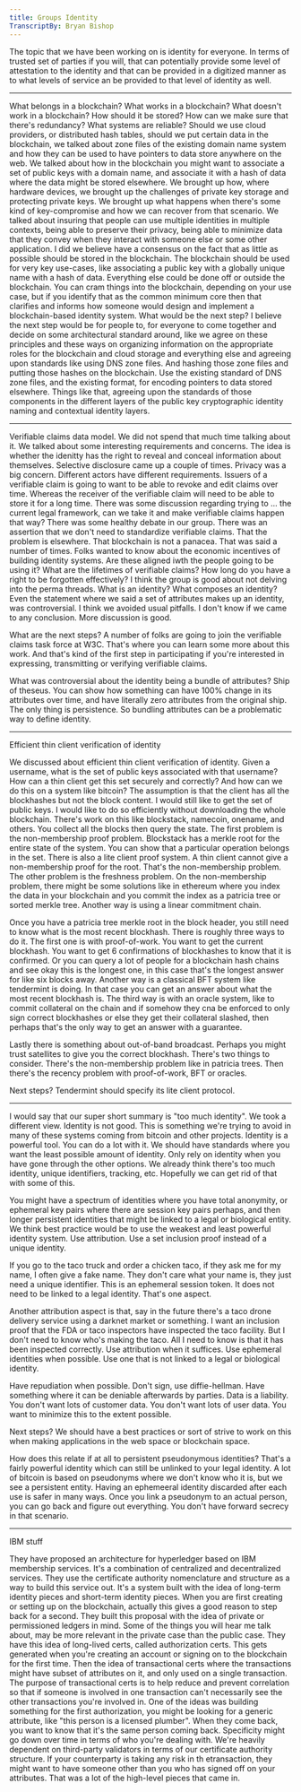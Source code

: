 ```yaml
---
title: Groups Identity
TranscriptBy: Bryan Bishop
---
```



The topic that we have been working on is identity for everyone. In terms of trusted set of parties if you will, that can potentially provide some level of attestation to the identity and that can be provided in a digitized manner as to what levels of service an be provided to that level of identity as well.

----

What belongs in a blockchain? What works in a blockchain? What doesn't work in a blockchain? How should it be stored? How can we make sure that there's redundancy? What systems are reliable? Should we use cloud providers, or distributed hash tables,  should we put certain data in the blockchain, we talked about zone files of the existing domain name system and how they can be used to have pointers to data store anywhere on the web. We talked about how in the blockchain you might want to associate a set of public keys with a domain name, and associate it with a hash of data where the data might be stored elsewhere. We brought up how, where hardware devices, we brought up the challenges of private key storage and protecting private keys. We brought up what happens when there's some kind of key-compromise and how we can recover from that scenario. We talked about insuring that people can use multiple identities in multiple contexts, being able to preserve their privacy, being able to minimize data that they convey when they interact with someone else or some other application. I did we believe have a consensus on the fact that as little as possible should be stored in the blockchain. The blockchain should be used for very key use-cases, like associating a public key with a globally unique name with a hash of data. Everything else could be done off or outside the blockchain. You can cram things into the blockchain, depending on your use case, but if you identify that as the common minimum core then that clarifies and informs how someone would design and implement a blockchain-based identity system. What would be the next step? I believe the next step would be for people to, for everyone to come together and decide on some architectural standard around, like we agree on these principles and these ways on organizing information on the appropriate roles for the blockchain and cloud storage and everything else and agreeing upon standards like using DNS zone files. And hashing those zone files and putting those hashes on the blockchain. Use the existing standard of DNS zone files, and the existing format, for encoding pointers to data stored elsewhere. Things like that, agreeing upon the standards of those components in the different layers of the public key cryptographic identity naming and contextual identity layers.

----

Verifiable claims data model. We did not spend that much time talking about it. We talked about some interesting requirements and concerns. The idea is whether the idenitty has the right to reveal and conceal information about themselves. Selective disclosure came up a couple of times. Privacy was a big concern. Different actors have different requirements. Issuers of a verifiable claim is going to want to be able to revoke and edit claims over time. Whereas the receiver of the verifiable claim will need to be able to store it for a long time. There was some discussion regarding trying to ... the current legal framework, can we take it and make verifiable claims happen that way? There was some healthy debate in our group. There was an assertion that we don't need to standardize verifiable claims. That the problem is elsewhere. That blockchain is not a panacea. That was said a number of times. Folks wanted to know about the economic incentives of building identity systems. Are these aligned iwth the people going to be using it? What are the lifetimes of verifiable claims? How long do you have a right to be forgotten effectively? I think the group is good about not delving into the perma threads. What is an identity? What composes an identity? Even the statement where we said a set of attributes makes up an identity, was controversial. I think we avoided usual pitfalls. I don't know if we came to any conclusion. More discussion is good.

What are the next steps? A number of folks are going to join the verifiable claims task force at W3C. That's where you can learn some more about this work. And that's kind of the first step in participating if you're interested in expressing, transmitting or verifying verifiable claims.

What was controversial about the identity being a bundle of attributes? Ship of theseus. You can show how something can have 100% change in its attributes over time, and have literally zero attributes from the original ship. The only thing is persistence. So bundling attributes can be a problematic way to define identity.

----

Efficient thin client verification of identity

We discussed about efficient thin client verification of identity. Given a username, what is the set of public keys associated with that username? How can a thin client get this set securely and correctly? And how can we do this on a system like bitcoin? The assumption is that the client has all the blockhashes but not the block content. I would still like to get the set of public keys. I would like to do so efficiently without downloading the whole blockchain. There's work on this like blockstack, namecoin, onename, and others. You collect all the blocks then query the state. The first problem is the non-membership proof problem. Blockstack has a merkle root for the entire state of the system. You can show that a particular operation belongs in the set. There is also a lite client proof system. A thin client cannot give a non-membership proof for the root. That's the non-membership problem. The other problem is the freshness problem. On the non-membership problem, there might be some solutions like in ethereum where you index the data in your blockchain and you commit the index as a patricia tree or sorted merkle tree. Another way is using a linear commitment chain.

Once you have a patricia tree merkle root in the block header, you still need to know what is the most recent blockhash. There is roughly three ways to do it. The first one is with proof-of-work. You want to get the current blockhash. You want to get 6 confirmations of blockhashes to know that it is confirmed. Or you can query a lot of people for a blockchain hash chains and see okay this is the longest one, in this case that's the longest answer for like six blocks away. Another way is a classical BFT system like tendermint is doing. In that case you can get an answer about what the most recent blockhash is. The third way is with an oracle system, like to commit collateral on the chain and if somehow they cna be enforced to only sign correct blockhashes or else they get their collateral slashed, then perhaps that's the only way to get an answer with a guarantee.

Lastly there is something about out-of-band broadcast. Perhaps you might trust satellites to give you the correct blockhash. There's two things to consider. There's the non-membership problem like in patricia trees. Then there's the recency problem with proof-of-work, BFT or oracles.

Next steps? Tendermint should specify its lite client protocol.

----

I would say that our super short summary is "too much identity". We took a different view. Identity is not good. This is something we're trying to avoid in many of these systems coming from bitcoin and other projects. Identity is a powerful tool. You can do a lot with it. We should have standards where you want the least possible amount of identity. Only rely on identity when you have gone through the other options. We already think there's too much identity, unique identifiers, tracking, etc. Hopefully we can get rid of that with some of this.

You might have a spectrum of identities where you have total anonymity, or ephemeral key pairs where there are session key pairs perhaps, and then longer persistent identities that might be linked to a legal or biological entity. We think best practice would be to use the weakest and least powerful identity system. Use attribution. Use a set inclusion proof instead of a unique identity.

If you go to the taco truck and order a chicken taco, if they ask me for my name, I often give a fake name. They don't care what your name is, they just need a unique identifier. This is an ephemeral session token. It does not need to be linked to a legal identity. That's one aspect.

Another attribution aspect is that, say in the future there's a taco drone delivery service using a darknet market or something. I want an inclusion proof that the FDA or taco inspectors have inspected the taco facility. But I don't need to know who's making the taco. All I need to know is that it has been inspected correctly. Use attribution when it suffices. Use ephemeral identities when possible. Use one that is not linked to a legal or biological identity.

Have repudiation when possible. Don't sign, use diffie-hellman. Have something where it can be deniable afterwards by parties. Data is a liability. You don't want lots of customer data. You don't want lots of user data. You want to minimize this to the extent possible.

Next steps? We should have a best practices or sort of strive to work on this when making applications in the web space or blockchain space.

How does this relate if at all to persistent pseudonymous identities? That's a fairly powerful identity which can still be unlinked to your legal identity. A lot of bitcoin is based on pseudonyms where we don't know who it is, but we see a persistent entity. Having an ephemeeral identity discarded after each use is safer in many ways. Once you link a pseudonym to an actual person, you can go back and figure out everything. You don't have forward secrecy in that scenario.

----

IBM stuff

They have proposed an architecture for hyperledger based on IBM membership services. It's a combination of centralized and decentralized services. They use the certificate authority nomenclature and structure as a way to build this service out. It's a system built with the idea of long-term identity pieces and short-term identity pieces. When you are first creating or setting up on the blockchain, actually this gives a good reason to step back for a second. They built this proposal with the idea of private or permissioned ledgers in mind. Some of the things you will hear me talk about, may be more relevant in the private case than the public case. They have this idea of long-lived certs, called authorization certs. This gets generated when you're creating an account or signing on to the blockchain for the first time. Then the idea of transactional certs where the transactions might have subset of attributes on it, and only used on a single transaction. The purpose of transactional certs is to help reduce and prevent correlation so that if someone is involved in one transaction can't necessarily see the other transactions you're involved in. One of the ideas was building something for the first authorization, you might be looking for a generic attribute, like "this person is a licensed plumber". When they come back, you want to know that it's the same person coming back. Specificity might go down over time in terms of who you're dealing with. We're heavily dependent on third-party validators in terms of our certificate authority structure. If your counterparty is taking any risk in th etransaction, they might want to have someone other than you who has signed off on your attributes. That was a lot of the high-level pieces that came in.
